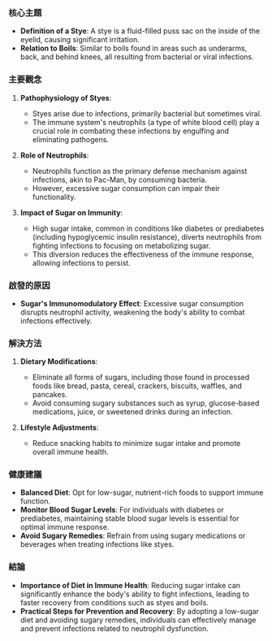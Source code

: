 ### 核心主題  
- **Definition of a Stye**: A stye is a fluid-filled puss sac on the inside of the eyelid, causing significant irritation.  
- **Relation to Boils**: Similar to boils found in areas such as underarms, back, and behind knees, all resulting from bacterial or viral infections.  

### 主要觀念  
1. **Pathophysiology of Styes**:  
   - Styes arise due to infections, primarily bacterial but sometimes viral.  
   - The immune system's neutrophils (a type of white blood cell) play a crucial role in combating these infections by engulfing and eliminating pathogens.  

2. **Role of Neutrophils**:  
   - Neutrophils function as the primary defense mechanism against infections, akin to Pac-Man, by consuming bacteria.  
   - However, excessive sugar consumption can impair their functionality.  

3. **Impact of Sugar on Immunity**:  
   - High sugar intake, common in conditions like diabetes or prediabetes (including hypoglycemic insulin resistance), diverts neutrophils from fighting infections to focusing on metabolizing sugar.  
   - This diversion reduces the effectiveness of the immune response, allowing infections to persist.  

### 啟發的原因  
- **Sugar's Immunomodulatory Effect**: Excessive sugar consumption disrupts neutrophil activity, weakening the body's ability to combat infections effectively.  

### 解決方法  
1. **Dietary Modifications**:  
   - Eliminate all forms of sugars, including those found in processed foods like bread, pasta, cereal, crackers, biscuits, waffles, and pancakes.  
   - Avoid consuming sugary substances such as syrup, glucose-based medications, juice, or sweetened drinks during an infection.  

2. **Lifestyle Adjustments**:  
   - Reduce snacking habits to minimize sugar intake and promote overall immune health.  

### 健康建議  
- **Balanced Diet**: Opt for low-sugar, nutrient-rich foods to support immune function.  
- **Monitor Blood Sugar Levels**: For individuals with diabetes or prediabetes, maintaining stable blood sugar levels is essential for optimal immune response.  
- **Avoid Sugary Remedies**: Refrain from using sugary medications or beverages when treating infections like styes.  

### 結論  
- **Importance of Diet in Immune Health**: Reducing sugar intake can significantly enhance the body's ability to fight infections, leading to faster recovery from conditions such as styes and boils.  
- **Practical Steps for Prevention and Recovery**: By adopting a low-sugar diet and avoiding sugary remedies, individuals can effectively manage and prevent infections related to neutrophil dysfunction.